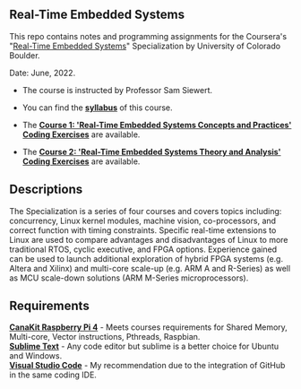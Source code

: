 
## Real-Time Embedded Systems

This repo contains notes and programming assignments for the Coursera's "[Real-Time Embedded Systems](https://www.coursera.org/specializations/real-time-embedded-systems)" Specialization by University of Colorado Boulder.

Date: June, 2022.

- The course is instructed by Professor Sam Siewert.

- You can find the **[syllabus](Syllabus.md)** of this course.

- The [**Course 1: 'Real-Time Embedded Systems Concepts and Practices' Coding Exercises**](https://github.com/renatosoriano/Coursera_Real-Time-Embedded-Systems-Specialization/tree/main/Course_1_Real-Time%20Embedded%20Systems%20Concepts%20and%20Practices) are available. 

- The [**Course 2: 'Real-Time Embedded Systems Theory and Analysis' Coding Exercises**](https://github.com/renatosoriano/Coursera_Real-Time-Embedded-Systems-Specialization/tree/main/Course_2_Real-Time%20Embedded%20Systems%20Theory%20and%20Analysis) are available. 

## Descriptions

The Specialization is a series of four courses and covers topics including: concurrency, Linux kernel modules, machine vision, co-processors, and correct function with timing constraints. Specific real-time extensions to Linux are used to compare advantages and disadvantages of Linux to more traditional RTOS, cyclic executive, and FPGA options. Experience gained can be used to launch additional exploration of hybrid FPGA systems (e.g. Altera and Xilinx) and multi-core scale-up (e.g. ARM A and R-Series) as well as MCU scale-down solutions (ARM M-Series microprocessors).

## Requirements

**[CanaKit Raspberry Pi 4](https://www.canakit.com/raspberry-pi-4-starter-max-kit.html)** - Meets courses requirements for Shared Memory, Multi-core, Vector instructions, Pthreads, Raspbian. \
**[Sublime Text](https://www.sublimetext.com/3)** - Any code editor but sublime is a better choice for Ubuntu and Windows. \
**[Visual Studio Code](https://code.visualstudio.com/)** - My recommendation due to the integration of GitHub in the same coding IDE.

